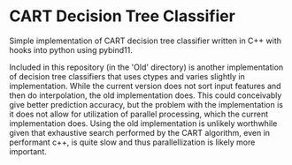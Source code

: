 # CART Decision Tree Classifier

Simple implementation of CART decision tree classifier written in C++ with hooks into python using pybind11.

Included in this repository (in the 'Old' directory) is another implementation of decision tree classifiers that uses ctypes and varies slightly in implementation. While the current version does not sort input features and then do interpolation, the old implementation does. This could conceivably give better prediction accuracy, but the problem with the implementation is it does not allow for utilization of parallel processing, which the current implementation does. Using the old implementation is unlikely worthwhile given that exhaustive search performed by the CART algorithm, even in performant c++, is quite slow and thus parallellization is likely more important. 
